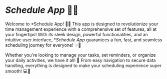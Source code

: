 # *Schedule App* 📅⏰

Welcome to *Schedule App! 🌟📅 This app is designed to revolutionize your time management experience with a comprehensive set of features, all at your fingertips! With its sleek design, powerful functionalities, and an intuitive user interface, **Schedule App* guarantees a fun, fast, and seamless scheduling journey for everyone! ✨🚀

Whether you're looking to manage your tasks, set reminders, or organize your daily activities, we have it all! 🌟 From easy navigation to secure data handling, everything is designed to make your scheduling experience super smooth! 💻📱
